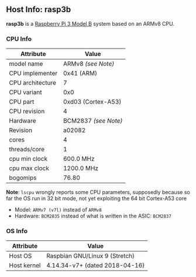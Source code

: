 ## Host Info: rasp3b

**rasp3b** is a [Raspberry Pi 3 Model B](https://www.raspberrypi.org/products/raspberry-pi-3-model-b/) system based on an ARMv8 CPU.

### CPU Info

| Attribute | Value |
| --------- | ----- |
| model name       | ARMv8 _(see Note)_ |
| CPU implementer  | 0x41 (ARM) |
| CPU architecture | 7 |
| CPU variant      | 0x0 |
| CPU part         | 0xd03 (Cortex-A53) |
| CPU revision     | 4 |
| Hardware         | BCM2837 _(see Note)_ |
| Revision         | a02082 |
| cores            | 4 |
| threads/core     | 1 |
| cpu min clock    | 600.0 MHz |
| cpu max clock    | 1200.0 MHz |
| bogomips         | 76.80 |

**Note**: `lscpu` wrongly reports some CPU parameters, supposedly because so
far the OS run in 32 bit mode, not yet exploiting the 64 bit Cortex-A53 core
- Model: `ARMv7 (v7l)` instead of `ARMv8`
- Hardware: `BCM2835` instead of what is written in the ASIC: `BCM2837`

### OS Info

| Attribute | Value |
| --------- | ----- |
| Host OS      | Raspbian GNU/Linux 9 (Stretch) |
| Host kernel  | 4.14.34-v7+ (dated 2018-04-16) |
